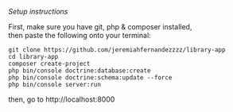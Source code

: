 *Setup instructions*

First, make sure you have git, php & composer installed,   
then paste the following onto your terminal:

```
git clone https://github.com/jeremiahfernandezzzz/library-app
cd library-app
composer create-project
php bin/console doctrine:database:create
php bin/console doctrine:schema:update --force
php bin/console server:run
```

then, go to http://localhost:8000
